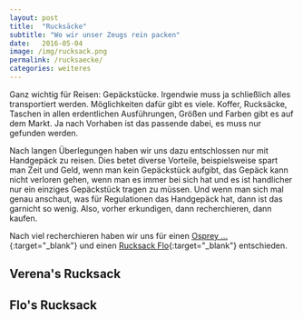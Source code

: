 ```yaml
---
layout: post
title:  "Rucksäcke"
subtitle: "Wo wir unser Zeugs rein packen"
date:   2016-05-04
image: /img/rucksack.png
permalink: /rucksaecke/
categories: weiteres
---
```


Ganz wichtig für Reisen: Gepäckstücke. Irgendwie muss ja schließlich alles transportiert werden. Möglichkeiten dafür gibt es viele. Koffer, Rucksäcke, Taschen in allen erdentlichen Ausführungen, Größen und Farben gibt es auf dem Markt. Ja nach Vorhaben ist das passende dabei, es muss nur gefunden werden. 

Nach langen Überlegungen haben wir uns dazu entschlossen nur mit Handgepäck zu reisen. Dies betet diverse Vorteile, beispielsweise spart man Zeit und Geld, wenn man kein Gepäckstück aufgibt, das Gepäck kann nicht verloren gehen, wenn man es immer bei sich hat und es ist handlicher nur ein einziges Gepäckstück tragen zu müssen. Und wenn man sich mal genau anschaut, was für Regulationen das Handgepäck hat, dann ist das garnicht so wenig. Also, vorher erkundigen, dann recherchieren, dann kaufen.

Nach viel recherchieren haben wir uns für einen [Osprey ...](){:target="_blank"} und einen [Rucksack Flo](){:target="_blank"} entschieden.

## Verena's Rucksack


## Flo's Rucksack
